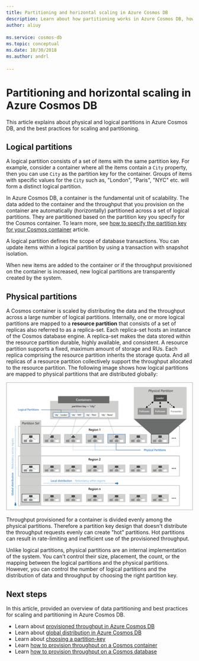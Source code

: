 ```yaml
---
title: Partitioning and horizontal scaling in Azure Cosmos DB
description: Learn about how partitioning works in Azure Cosmos DB, how to configure partitioning and partition keys, and how to pick the right partition key for your application.
author: aliuy

ms.service: cosmos-db
ms.topic: conceptual
ms.date: 10/30/2018
ms.author: andrl

---
```


# Partitioning and horizontal scaling in Azure Cosmos DB

This article explains about physical and logical partitions in Azure Cosmos DB, and the best practices for scaling and partitioning. 

## Logical partitions

A logical partition consists of a set of items with the same partition key. For example, consider a container where all the items contain a `City` property, then you can use `City` as the partition key for the container. Groups of items with specific values for the `City` such as, "London", "Paris", "NYC" etc. will form a distinct logical partition.

In Azure Cosmos DB, a container is the fundamental unit of scalability. The data added to the container and the throughput that you provision on the container are automatically (horizontally) partitioned across a set of logical partitions. They are partitioned based on the partition key you specify for the Cosmos container. To learn more, see [how to specify the partition key for your Cosmos container](how-to-create-container.md) article.

A logical partition defines the scope of database transactions. You can update items within a logical partition by using a transaction with snapshot isolation.

When new items are added to the container or if the throughput provisioned on the container is increased, new logical partitions are transparently created by the system.

## Physical partitions

A Cosmos container is scaled by distributing the data and the throughput across a large number of logical partitions. Internally, one or more logical partitions are mapped to a **resource partition** that consists of a set of replicas also referred to as a replica-set. Each replica-set hosts an instance of the Cosmos database engine. A replica-set makes the data stored within the resource partition durable, highly available, and consistent. A resource partition supports a fixed, maximum amount of storage and RUs. Each replica comprising the resource partition inherits the storage quota. And all replicas of a resource partition collectively support the throughput allocated to the resource partition. The following image shows how logical partitions are mapped to physical partitions that are distributed globally:

![Azure Cosmos DB partitioning](./media/partition-data/logical-partitions.png)

Throughput provisioned for a container is divided evenly among the physical partitions. Therefore a partition key design that doesn't distribute the throughput requests evenly can create "hot" partitions. Hot partitions can result in rate-limiting and inefficient use of the provisioned throughput.

Unlike logical partitions, physical partitions are an internal implementation of the system. You can't control their size, placement, the count, or the mapping between the logical partitions and the physical partitions. However, you can control the number of logical partitions and the distribution of data and throughput by choosing the right partition key.

## Next steps

In this article, provided an overview of data partitioning and best practices for scaling and partitioning in Azure Cosmos DB. 

* Learn about [provisioned throughput in Azure Cosmos DB](request-units.md)
* Learn about [global distribution in Azure Cosmos DB](distribute-data-globally.md)
* Learn about [choosing a partition-key](partitioning-overview.md#choose-partitionkey)
* Learn [how to provision throughput on a Cosmos container](how-to-provision-container-throughput.md)
* Learn [how to provision throughput on a Cosmos database](how-to-provision-database-throughput.md)
